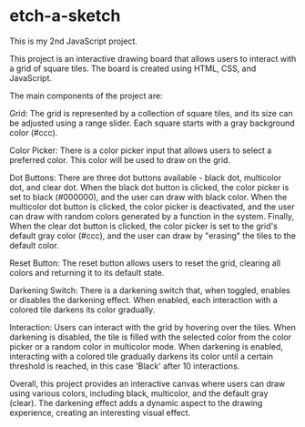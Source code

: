 # etch-a-sketch
This is my 2nd JavaScript project.

This project is an interactive drawing board that allows users to interact with a grid of square tiles. The board is created using HTML, CSS, and JavaScript.

The main components of the project are:

Grid: The grid is represented by a collection of square tiles, and its size can be adjusted using a range slider. Each square starts with a gray background color (#ccc).

Color Picker: There is a color picker input that allows users to select a preferred color. This color will be used to draw on the grid.

Dot Buttons: There are three dot buttons available - black dot, multicolor dot, and clear dot. When the black dot button is clicked, the color picker is set to black (#000000), and the user can draw with black color. When the multicolor dot button is clicked, the color picker is deactivated, and the user can draw with random colors generated by a function in the system. Finally, When the clear dot button is clicked, the color picker is set to the grid's default gray color (#ccc), and the user can draw by "erasing" the tiles to the default color.

Reset Button: The reset button allows users to reset the grid, clearing all colors and returning it to its default state.

Darkening Switch: There is a darkening switch that, when toggled, enables or disables the darkening effect. When enabled, each interaction with a colored tile darkens its color gradually.

Interaction: Users can interact with the grid by hovering over the tiles. When darkening is disabled, the tile is filled with the selected color from the color picker or a random color in multicolor mode. When darkening is enabled, interacting with a colored tile gradually darkens its color until a certain threshold is reached, in this case 'Black' after 10 interactions. 

Overall, this project provides an interactive canvas where users can draw using various colors, including black, multicolor, and the default gray (clear). The darkening effect adds a dynamic aspect to the drawing experience, creating an interesting visual effect.